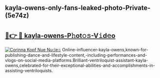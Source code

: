 ## kayla-owens-only-fans​-leaked-photo​-Private-(5e74z)


# <h2><a href="https://mediaupload.pro?title=kayla-owens&ref=git">🔗👉 🔴 kayla-owens-P𝚑ot𝚘𝚜-V𝚒d𝚎o</a></h2>

[![Corinna Kopf Nue Nu𝚍e𝚜](https://i.imgur.com/0qMVB7G.gif)](https://mediaupload.pro?title=kayla-owens&ref=git)
Online-influencer-kayla-owens,known-for-publishing-dance-and-lifestyle-content,-including-performances-and-vlogs-on-social-media-platforms.Brilliant-ventriloquist-assistant-kayla-owens,celebrated-for-their-exceptional-abilities-and-accomplishments-in-assisting-ventriloquists.  